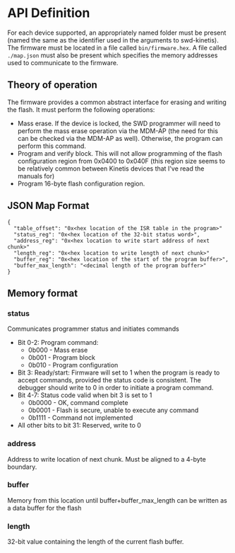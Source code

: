 # API Definition

For each device supported, an appropriately named folder must be present (named
the same as the identifier used in the arguments to swd-kinetis). The firmware
must be located in a file called `bin/firmware.hex`. A file called
`./map.json` must also be present which specifies the memory addresses used to
communicate to the firmware.

## Theory of operation

The firmware provides a common abstract interface for erasing and writing the
flash. It must perform the following operations:

 * Mass erase. If the device is locked, the SWD programmer will need to perform
   the mass erase operation via the MDM-AP (the need for this can be checked via
   the MDM-AP as well). Otherwise, the program can perform this command.
 * Program and verify block. This will not allow programming of the flash
   configuration region from 0x0400 to 0x040F (this region size seems to be
   relatively common between Kinetis devices that I've read the manuals for)
 * Program 16-byte flash configuration region.

## JSON Map Format

```
{
  "table_offset": "0x<hex location of the ISR table in the program>"
  "status_reg": "0x<hex location of the 32-bit status word>",
  "address_reg": "0x<hex location to write start address of next chunk>"
  "length_reg": "0x<hex location to write length of next chunk>"
  "buffer_reg": "0x<hex location of the start of the program buffer>",
  "buffer_max_length": "<decimal length of the program buffer>"
}
```

## Memory format

### status

Communicates programmer status and initiates commands

 * Bit 0-2: Program command:
   * 0b000 - Mass erase
   * 0b001 - Program block
   * 0b010 - Program configuration
 * Bit 3: Ready/start: Firmware will set to 1 when the program is ready to
   accept commands, provided the status code is consistent. The debugger should
   write to 0 in order to initiate a program command.
 * Bit 4-7: Status code valid when bit 3 is set to 1
   * 0b0000 - OK, command complete
   * 0b0001 - Flash is secure, unable to execute any command
   * 0b1111 - Command not implemented
 * All other bits to bit 31: Reserved, write to 0

### address

Address to write location of next chunk. Must be aligned to a 4-byte boundary.

### buffer

Memory from this location until buffer+buffer_max_length can be written as a
data buffer for the flash

### length

32-bit value containing the length of the current flash buffer.
